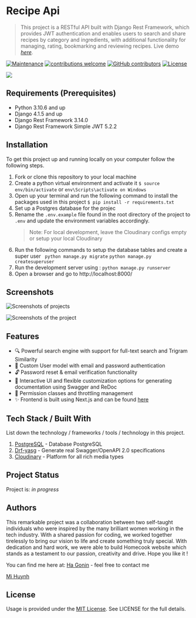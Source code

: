 # Recipe Api
>  This project is a RESTful API built with Django Rest Framework, which provides JWT authentication and enables users to search and share recipes by category and ingredients, with additional functionality for managing, rating, bookmarking and reviewing recipes.
Live demo [_here_](https://recipe-api.up.railway.app/).

[![Maintenance](https://img.shields.io/badge/Maintained%3F-yes-green.svg)](https://github.com/hagonin/Recipe-Django-NextJs/graphs/commit-activity) [![contributions welcome](https://img.shields.io/badge/contributions-welcome-brightgreen.svg?style=flat)](https://github.com/hagonin/Recipe-Django-NextJs/issues) [![GitHub contributors](https://img.shields.io/github/contributors/Naereen/StrapDown.js.svg)](https://github.com/hagonin/Recipe-Django-NextJs/graphs/contributors) [![License](http://img.shields.io/:license-mit-blue.svg)](http://doge.mit-license.org)


![](https://res.cloudinary.com/dui608qtq/image/upload/v1678229231/screenshots/homepage_lip2by.jpg)


## Requirements  (Prerequisites)
* Python 3.10.6 and up 
* Django 4.1.5 and up
* Django Rest Framework 3.14.0
* Django Rest Framework Simple JWT 5.2.2

## Installation
To get this project up and running locally on your computer follow the following steps.
1. Fork or clone this repository to your local machine
2. Create a python virtual environment and activate it
`$ source env/bin/activate` or `env\Scripts\activate on Windows`
3. Open up your terminal and run the following command to install the packages used in this project
`$ pip install -r requirements.txt`
4. Set up a Postgres database for the projec
5. Rename the `.env.example` file found in the root directory of the project to `.env` and update the environment variables accordingly. 
   >Note: For local development, leave the Cloudinary configs empty or setup your local Cloudinary
 6. Run the following commands to setup the database tables and create a super user
 ` python manage.py migrate`
 `python manage.py createsuperuser`
7. Run the development server using : `python manage.py runserver`
8. Open a browser and go to http://localhost:8000/
## Screenshots
![Screenshots of projects](https://res.cloudinary.com/dui608qtq/image/upload/v1678229231/screenshots/category-page_wxdvix.jpg)

![Screenshots of the project](https://res.cloudinary.com/dui608qtq/image/upload/v1678229231/screenshots/recipe-detail_gbaeiz.jpg)

## Features
* 🔍 Powerful search engine with support for full-text search and Trigram Similarity
* 🙎 Custom User model with email and password authentication
* 🔓 Password reset & email verification functionality
* 📗 Interactive UI and flexible customization options for generating documentation using Swagger and ReDoc
* 🔑 Permission classes and throttling management 
* ✨ Frontend is built using Next.js and can be found [here](https://homecook.up.railway.app/)

## Tech Stack / Built With
List down the technology / frameworks / tools / technology in this project.
1. [PostgreSQL](https://www.postgresql.org/) - Database PostgreSQL
2. [Drf-yasg](https://drf-yasg.readthedocs.io/en/stable/)  - Generate real Swagger/OpenAPI 2.0 specifications 
3. [Cloudinary](https://cloudinary.com/) - Platform for all rich media types

## Project Status
Project is: _in progress_  
## Authors
This remarkable project was a collaboration between two self-taught individuals who were inspired by the many brilliant women working in the tech industry. With a shared passion for coding, we worked together tirelessly to bring our vision to life and create something truly special. With dedication and hard work, we were able to build Homecook website which stands as a testament to our passion, creativity and drive. Hope you like it ! 
 
 You can find me here at:
[Ha Gonin](goninha@outlook.fr)  - feel free to contact me 

[Mi Huynh](huynhmi1209@gmail.com)

## License

Usage is provided under the [MIT License](http://opensource.org/licenses/mit-license.php). See LICENSE for the full details.

